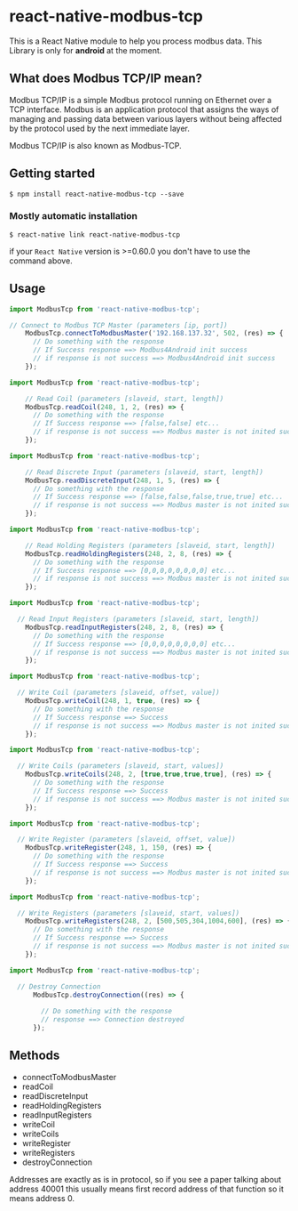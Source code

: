 # react-native-modbus-tcp

This is a React Native module to help you process modbus data.
This Library is only for <b>android</b> at the moment.

## What does Modbus TCP/IP mean?

Modbus TCP/IP is a simple Modbus protocol running on Ethernet over a TCP interface. Modbus is an application protocol that assigns the ways of managing and passing data between various layers without being affected by the protocol used by the next immediate layer.

Modbus TCP/IP is also known as Modbus-TCP.

## Getting started

`$ npm install react-native-modbus-tcp --save`

### Mostly automatic installation

`$ react-native link react-native-modbus-tcp`

if your `React Native` version is >=0.60.0 you don't have to use the command above.

## Usage
```javascript
import ModbusTcp from 'react-native-modbus-tcp';

// Connect to Modbus TCP Master (parameters [ip, port])
    ModbusTcp.connectToModbusMaster('192.168.137.32', 502, (res) => {
      // Do something with the response
      // If Success response ==> Modbus4Android init success
      // if response is not success ==> Modbus4Android init success
    });
```

```javascript
import ModbusTcp from 'react-native-modbus-tcp';

    // Read Coil (parameters [slaveid, start, length])
    ModbusTcp.readCoil(248, 1, 2, (res) => {
      // Do something with the response
      // If Success response ==> [false,false] etc...
      // if response is not success ==> Modbus master is not inited successfully...
    });
```

```javascript
import ModbusTcp from 'react-native-modbus-tcp';

    // Read Discrete Input (parameters [slaveid, start, length])
    ModbusTcp.readDiscreteInput(248, 1, 5, (res) => {
      // Do something with the response
      // If Success response ==> [false,false,false,true,true] etc...
      // if response is not success ==> Modbus master is not inited successfully...
    });
```

```javascript
import ModbusTcp from 'react-native-modbus-tcp';

    // Read Holding Registers (parameters [slaveid, start, length])
    ModbusTcp.readHoldingRegisters(248, 2, 8, (res) => {
      // Do something with the response
      // If Success response ==> [0,0,0,0,0,0,0,0] etc...
      // if response is not success ==> Modbus master is not inited successfully...
    });
```

```javascript
import ModbusTcp from 'react-native-modbus-tcp';

  // Read Input Registers (parameters [slaveid, start, length])
    ModbusTcp.readInputRegisters(248, 2, 8, (res) => {
      // Do something with the response
      // If Success response ==> [0,0,0,0,0,0,0,0] etc...
      // if response is not success ==> Modbus master is not inited successfully...
    });
```

```javascript
import ModbusTcp from 'react-native-modbus-tcp';

  // Write Coil (parameters [slaveid, offset, value])
    ModbusTcp.writeCoil(248, 1, true, (res) => {
      // Do something with the response
      // If Success response ==> Success
      // if response is not success ==> Modbus master is not inited successfully...
    });
```

```javascript
import ModbusTcp from 'react-native-modbus-tcp';

  // Write Coils (parameters [slaveid, start, values])
    ModbusTcp.writeCoils(248, 2, [true,true,true,true], (res) => {
      // Do something with the response
      // If Success response ==> Success
      // if response is not success ==> Modbus master is not inited successfully...
    });
```

```javascript
import ModbusTcp from 'react-native-modbus-tcp';

  // Write Register (parameters [slaveid, offset, value])
    ModbusTcp.writeRegister(248, 1, 150, (res) => {
      // Do something with the response
      // If Success response ==> Success
      // if response is not success ==> Modbus master is not inited successfully...
    });
```

```javascript
import ModbusTcp from 'react-native-modbus-tcp';

  // Write Registers (parameters [slaveid, start, values])
    ModbusTcp.writeRegisters(248, 2, [500,505,304,1004,600], (res) => {
      // Do something with the response
      // If Success response ==> Success
      // if response is not success ==> Modbus master is not inited successfully...
    });
```

```javascript
import ModbusTcp from 'react-native-modbus-tcp';

  // Destroy Connection
      ModbusTcp.destroyConnection((res) => {
        
        // Do something with the response
        // response ==> Connection destroyed
      });
```

## Methods

<ul>
    <li>connectToModbusMaster</li>
    <li>readCoil</li>
    <li>readDiscreteInput</li>
    <li>readHoldingRegisters</li>
    <li>readInputRegisters</li>
    <li>writeCoil</li>
    <li>writeCoils</li>
    <li>writeRegister</li>
    <li>writeRegisters</li>
    <li>destroyConnection</li>
</ul>

Addresses are exactly as is in protocol, so if you see a paper talking about address 40001 this usually means first record address of that function so it means address 0.